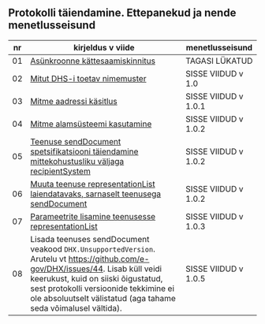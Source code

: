 ## Protokolli täiendamine. Ettepanekud ja nende menetlusseisund

| nr   | kirjeldus v viide | menetlusseisund |
|------|-------------------|-----------------|
| 01   | [Asünkroonne kättesaamiskinnitus](files/Ettepanek-01.md#as%C3%BCnkroonne-k%C3%A4ttesaamiskinnitus) | TAGASI LÜKATUD |
| 02   | [Mitut DHS-i toetav nimemuster](files/Ettepanek-02.md#mitut-dhs-i-toetav-nimemuster) | SISSE VIIDUD v 1.0 | 
| 03   | [Mitme aadressi käsitlus](files/Ettepanek-03.md) | SISSE VIIDUD v 1.0.1 |
| 04   | [Mitme alamsüsteemi kasutamine](files/Ettepanek-04.md) | SISSE VIIDUD v 1.0.2 |
| 05   | [Teenuse sendDocument spetsifikatsiooni täiendamine mittekohustusliku väljaga recipientSystem](files/Ettepanek-05.md) | SISSE VIIDUD v 1.0.2 |
| 06   | [Muuta teenuse representationList laiendatavaks, sarnaselt teenusega sendDocument](files/Ettepanek-06.md) | SISSE VIIDUD v 1.0.2 |
| 07   | [Parameetrite lisamine teenusesse representationList](files/Ettepanek-07.md) | SISSE VIIDUD v 1.0.3 |
| 08   | Lisada teenuses sendDocument veakood `DHX.UnsupportedVersion`. Arutelu vt https://github.com/e-gov/DHX/issues/44. Lisab küll veidi keerukust, kuid on siiski õigustatud, sest protokolli versioonide tekkimine ei ole absoluutselt välistatud (aga tahame seda võimalusel vältida). | SISSE VIIDUD v 1.0.5 |
